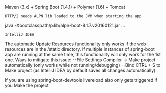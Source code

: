 
Maven (3.x) + Spring Boot (1.4.1) + Polymer (1.6) + Tomcat

``` HTTP/2 needs ALPN lib loaded to the JVM when starting the app ```

java -Xbootclasspath/p:lib/alpn-boot-8.1.7.v20160121.jar ...


``` IntelliJ IDEA ```

The automatic Update Resources functionality only works if the web resources are in the <projectdir>/static directory.
If multiple instances of spring-boot app are running at the same time, this functionality will only work for the 1st one.
Ways to mitigate this issue:
--File Settings Compiler -> Make project automatically (only works while not running/debugging)
--Bind CTRL + S to Make project (as IntelliJ IDEA by default saves all changes automatically)

If you are using spring-boot-devtools livereload also only gets triggered if you Make the project
